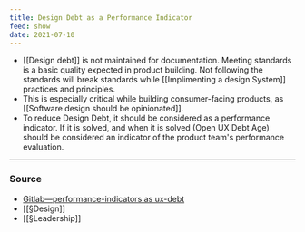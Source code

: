 ```yaml
---
title: Design Debt as a Performance Indicator
feed: show
date: 2021-07-10
---
```


- [[Design debt]] is not maintained for documentation. Meeting standards is a basic quality expected in product building. Not following the standards will break standards while [[Implimenting a design System]] practices and principles. 
- This is especially critical while building consumer-facing products, as [[Software design should be opinionated]].
- To reduce Design Debt, it should be considered as a performance indicator. If it is solved, and when it is solved (Open UX Debt Age) should be considered an indicator of the product team's performance evaluation.

---

### Source
- [Gitlab—performance-indicators as ux-debt](https://about.gitlab.com/handbook/engineering/ux/performance-indicators/#ux-debt)
- [[§Design]] 
- [[§Leadership]]